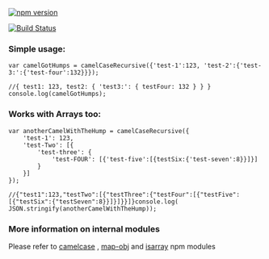 [![npm version](https://badge.fury.io/js/camelcase-keys-recursive.svg)](http://badge.fury.io/js/camelcase-keys-recursive)

[![Build Status](https://travis-ci.org/mikeljames/camelcase-keys-recursive.svg)](https://travis-ci.org/mikeljames/camelcase-keys-recursive)

### Simple usage: 

	var camelGotHumps = camelCaseRecursive({'test-1':123, 'test-2':{'test-3:':{'test-four':132}}});

	//{ test1: 123, test2: { 'test3:': { testFour: 132 } } }
	console.log(camelGotHumps);

### Works with Arrays too:

	var anotherCamelWithTheHump = camelCaseRecursive({
		'test-1': 123,
		'test-Two': [{
			'test-three': {
				'test-FOUR': [{'test-five':[{testSix:{'test-seven':8}}]}]
			}
		}]
	});

	//{"test1":123,"testTwo":[{"testThree":{"testFour":[{"testFive":[{"testSix":{"testSeven":8}}]}]}}]}console.log(
	JSON.stringify(anotherCamelWithTheHump));

### More information on internal modules
Please refer to [camelcase](https://www.npmjs.com/package/camelcase) , [map-obj](https://www.npmjs.com/package/map-obj) and [isarray](https://www.npmjs.com/package/isarray) npm modules
